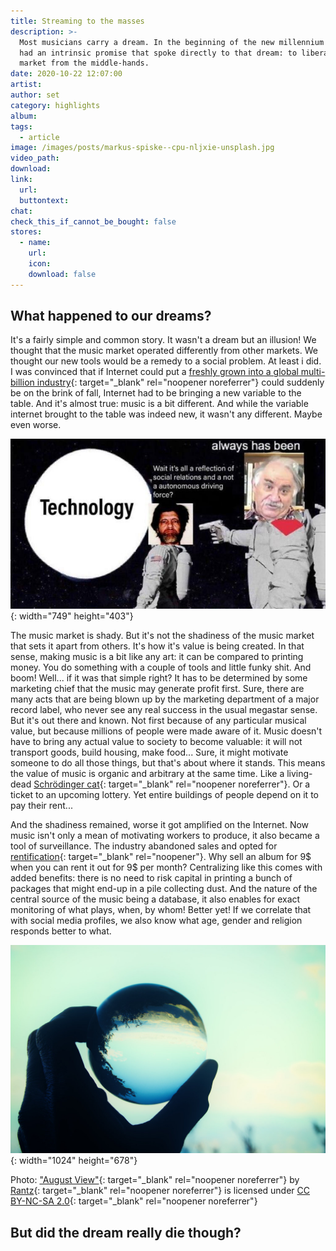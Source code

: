 ```yaml
---
title: Streaming to the masses
description: >-
  Most musicians carry a dream. In the beginning of the new millennium internet
  had an intrinsic promise that spoke directly to that dream: to liberate the
  market from the middle-hands.
date: 2020-10-22 12:07:00
artist:
author: set
category: highlights
album:
tags:
  - article
image: /images/posts/markus-spiske--cpu-nljxie-unsplash.jpg
video_path:
download:
link:
  url:
  buttontext:
chat:
check_this_if_cannot_be_bought: false
stores:
  - name:
    url:
    icon:
    download: false
---
```


## What happened to our dreams?

It's a fairly simple and common story. It wasn't a dream but an illusion\! We thought that the music market operated differently from other markets. We thought our new tools would be a remedy to a social problem. At least i did. I was convinced that if Internet could put a [freshly grown into a global multi-billion industry](https://www.pbs.org/wgbh/pages/frontline/shows/music/inside/cron.html){: target="_blank" rel="noopener noreferrer"} could suddenly be on the brink of fall, Internet had to be bringing a new variable to the table. And it's almost true: music is a bit different. And while the variable internet brought to the table was indeed new, it wasn't any different. Maybe even worse.

![](/images/posts/photo-2020-10-22-13-59-23.jpg){: width="749" height="403"}

The music market is shady. But it's not the shadiness of the music market that sets it apart from others. It's how it's value is being created. In that sense, making music is a bit like any art: it can be compared to printing money. You do something with a couple of tools and little funky shit. And boom\! Well... if it was that simple right? It has to be determined by some marketing chief that the music may generate profit first. Sure, there are many acts that are being blown up by the marketing department of a major record label, who never see any real success in the usual megastar sense. But it's out there and known. Not first because of any particular musical value, but because millions of people were made aware of it. Music doesn't have to bring any actual value to society to become valuable: it will not transport goods, build housing, make food... Sure, it might motivate someone to do all those things, but that's about where it stands. This means the value of music is organic and arbitrary at the same time. Like a living-dead [Schrödinger cat](https://en.wikipedia.org/wiki/Schr%C3%B6dinger%27s_cat){: target="_blank" rel="noopener noreferrer"}. Or a ticket to an upcoming lottery. Yet entire buildings of people depend on it to pay their rent...

And the shadiness remained, worse it got amplified on the Internet. Now music isn't only a mean of motivating workers to produce, it also became a tool of surveillance. The industry abandoned sales and opted for [rentification](https://www.researchgate.net/profile/Giovanni_Dosi){: target="_blank" rel="noopener"}. Why sell an album for 9$ when you can rent it out for 9$ per month? Centralizing like this comes with added benefits: there is no need to risk capital in printing a bunch of packages that might end-up in a pile collecting dust. And the nature of the central source of the music being a database, it also enables for exact monitoring of what plays, when, by whom\! Better yet\! If we correlate that with social media profiles, we also know what age, gender and religion responds better to what.

![](/images/posts/deathofadream.jpg){: width="1024" height="678"}

Photo: ["August View"](https://www.flickr.com/photos/99804259@N00/20809008233){: target="_blank" rel="noopener noreferrer"} by [Rantz](https://www.flickr.com/photos/99804259@N00){: target="_blank" rel="noopener noreferrer"} is licensed under [CC BY-NC-SA 2.0](https://creativecommons.org/licenses/by-nc-sa/2.0/?ref=ccsearch&amp;atype=rich){: target="_blank" rel="noopener noreferrer"}

## But did the dream really die though?